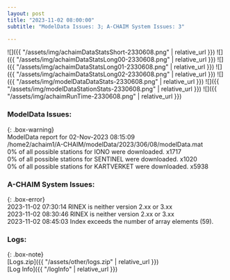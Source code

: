 ```yaml
---
layout: post
title: "2023-11-02 08:00:00"
subtitle: "ModelData Issues: 3; A-CHAIM System Issues: 3"

---
```


![]({{ "/assets/img/achaimDataStatsShort-2330608.png" | relative_url }})
![]({{ "/assets/img/achaimDataStatsLong00-2330608.png" | relative_url }})
![]({{ "/assets/img/achaimDataStatsLong01-2330608.png" | relative_url }})
![]({{ "/assets/img/achaimDataStatsLong02-2330608.png" | relative_url }})
![]({{ "/assets/img/modelDataDataStats-2330608.png" | relative_url }})
![]({{ "/assets/img/modelDataStationStats-2330608.png" | relative_url }})
![]({{ "/assets/img/achaimRunTime-2330608.png" | relative_url }})


### ModelData Issues:  
  
{: .box-warning}  
 ModelData report for 02-Nov-2023 08:15:09   
 /home2/achaim1/A-CHAIM/modelData/2023/306/08/modelData.mat   
 0% of all possible stations for IONO were downloaded. x1717   
 0% of all possible stations for SENTINEL were downloaded. x1020   
 0% of all possible stations for KARTVERKET were downloaded. x5938   
  
### A-CHAIM System Issues:  
  
{: .box-error}  
2023-11-02 07:30:14 RINEX is neither version 2.xx or 3.xx  
2023-11-02 08:30:46 RINEX is neither version 2.xx or 3.xx  
2023-11-02 08:45:03 Index exceeds the number of array elements (59).  

### Logs:  
  
{: .box-note}  
[Logs.zip]({{ "/assets/other/logs.zip" | relative_url }})  
[Log Info]({{ "/logInfo" | relative_url }})  
